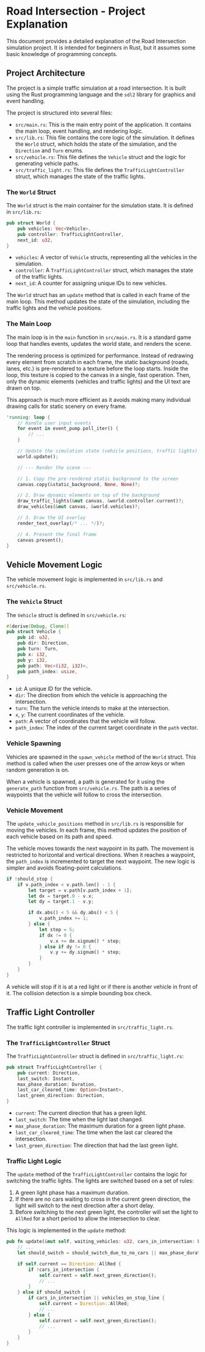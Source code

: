 # Road Intersection - Project Explanation

This document provides a detailed explanation of the Road Intersection simulation project. It is intended for beginners in Rust, but it assumes some basic knowledge of programming concepts.

## Project Architecture

The project is a simple traffic simulation at a road intersection. It is built using the Rust programming language and the `sdl2` library for graphics and event handling.

The project is structured into several files:

-   `src/main.rs`: This is the main entry point of the application. It contains the main loop, event handling, and rendering logic.
-   `src/lib.rs`: This file contains the core logic of the simulation. It defines the `World` struct, which holds the state of the simulation, and the `Direction` and `Turn` enums.
-   `src/vehicle.rs`: This file defines the `Vehicle` struct and the logic for generating vehicle paths.
-   `src/traffic_light.rs`: This file defines the `TrafficLightController` struct, which manages the state of the traffic lights.

### The `World` Struct

The `World` struct is the main container for the simulation state. It is defined in `src/lib.rs`:

```rust
pub struct World {
    pub vehicles: Vec<Vehicle>,
    pub controller: TrafficLightController,
    next_id: u32,
}
```

-   `vehicles`: A vector of `Vehicle` structs, representing all the vehicles in the simulation.
-   `controller`: A `TrafficLightController` struct, which manages the state of the traffic lights.
-   `next_id`: A counter for assigning unique IDs to new vehicles.


The `World` struct has an `update` method that is called in each frame of the main loop. This method updates the state of the simulation, including the traffic lights and the vehicle positions.

### The Main Loop

The main loop is in the `main` function in `src/main.rs`. It is a standard game loop that handles events, updates the world state, and renders the scene.

The rendering process is optimized for performance. Instead of redrawing every element from scratch in each frame, the static background (roads, lanes, etc.) is pre-rendered to a texture before the loop starts. Inside the loop, this texture is copied to the canvas in a single, fast operation. Then, only the dynamic elements (vehicles and traffic lights) and the UI text are drawn on top.

This approach is much more efficient as it avoids making many individual drawing calls for static scenery on every frame.

```rust
'running: loop {
    // Handle user input events
    for event in event_pump.poll_iter() {
        // ...
    }

    // Update the simulation state (vehicle positions, traffic lights)
    world.update();

    // --- Render the scene ---

    // 1. Copy the pre-rendered static background to the screen
    canvas.copy(&static_background, None, None)?;

    // 2. Draw dynamic elements on top of the background
    draw_traffic_lights(&mut canvas, &world.controller.current)?;
    draw_vehicles(&mut canvas, &world.vehicles)?;

    // 3. Draw the UI overlay
    render_text_overlay(/* ... */)?;

    // 4. Present the final frame
    canvas.present();
}
```

## Vehicle Movement Logic

The vehicle movement logic is implemented in `src/lib.rs` and `src/vehicle.rs`.

### The `Vehicle` Struct

The `Vehicle` struct is defined in `src/vehicle.rs`:

```rust
#[derive(Debug, Clone)]
pub struct Vehicle {
    pub id: u32,
    pub dir: Direction,
    pub turn: Turn,
    pub x: i32,
    pub y: i32,
    pub path: Vec<(i32, i32)>,
    pub path_index: usize,
}
```

-   `id`: A unique ID for the vehicle.
-   `dir`: The direction from which the vehicle is approaching the intersection.
-   `turn`: The turn the vehicle intends to make at the intersection.
-   `x`, `y`: The current coordinates of the vehicle.
-   `path`: A vector of coordinates that the vehicle will follow.
-   `path_index`: The index of the current target coordinate in the `path` vector.

### Vehicle Spawning

Vehicles are spawned in the `spawn_vehicle` method of the `World` struct. This method is called when the user presses one of the arrow keys or when random generation is on.

When a vehicle is spawned, a path is generated for it using the `generate_path` function from `src/vehicle.rs`. The path is a series of waypoints that the vehicle will follow to cross the intersection.

### Vehicle Movement

The `update_vehicle_positions` method in `src/lib.rs` is responsible for moving the vehicles. In each frame, this method updates the position of each vehicle based on its path and speed.

The vehicle moves towards the next waypoint in its path. The movement is restricted to horizontal and vertical directions. When it reaches a waypoint, the `path_index` is incremented to target the next waypoint. The new logic is simpler and avoids floating-point calculations.

```rust
if !should_stop {
    if v.path_index < v.path.len() - 1 {
        let target = v.path[v.path_index + 1];
        let dx = target.0 - v.x;
        let dy = target.1 - v.y;

        if dx.abs() < 5 && dy.abs() < 5 {
            v.path_index += 1;
        } else {
            let step = 5;
            if dx != 0 {
                v.x += dx.signum() * step;
            } else if dy != 0 {
                v.y += dy.signum() * step;
            }
        }
    }
}
```

A vehicle will stop if it is at a red light or if there is another vehicle in front of it. The collision detection is a simple bounding box check.

## Traffic Light Controller

The traffic light controller is implemented in `src/traffic_light.rs`.

### The `TrafficLightController` Struct

The `TrafficLightController` struct is defined in `src/traffic_light.rs`:

```rust
pub struct TrafficLightController {
    pub current: Direction,
    last_switch: Instant,
    max_phase_duration: Duration,
    last_car_cleared_time: Option<Instant>,
    last_green_direction: Direction,
}
```

-   `current`: The current direction that has a green light.
-   `last_switch`: The time when the light last changed.
-   `max_phase_duration`: The maximum duration for a green light phase.
-   `last_car_cleared_time`: The time when the last car cleared the intersection.
-   `last_green_direction`: The direction that had the last green light.

### Traffic Light Logic

The `update` method of the `TrafficLightController` contains the logic for switching the traffic lights. The lights are switched based on a set of rules:

1.  A green light phase has a maximum duration.
2.  If there are no cars waiting to cross in the current green direction, the light will switch to the next direction after a short delay.
3.  Before switching to the next green light, the controller will set the light to `AllRed` for a short period to allow the intersection to clear.

This logic is implemented in the `update` method:

```rust
pub fn update(&mut self, waiting_vehicles: u32, cars_in_intersection: bool, vehicles_on_stop_line: bool, _is_congested: bool) {
    // ...
    let should_switch = should_switch_due_to_no_cars || max_phase_duration_reached;

    if self.current == Direction::AllRed {
        if !cars_in_intersection {
            self.current = self.next_green_direction();
            // ...
        }
    } else if should_switch {
        if cars_in_intersection || vehicles_on_stop_line {
            self.current = Direction::AllRed;
            // ...
        } else {
            self.current = self.next_green_direction();
            // ...
        }
    }
}
```